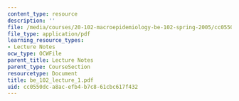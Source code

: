 ```yaml
---
content_type: resource
description: ''
file: /media/courses/20-102-macroepidemiology-be-102-spring-2005/cc0550dca8acefb4b7c861cbc617f432_be_102_lecture_1.pdf
file_type: application/pdf
learning_resource_types:
- Lecture Notes
ocw_type: OCWFile
parent_title: Lecture Notes
parent_type: CourseSection
resourcetype: Document
title: be_102_lecture_1.pdf
uid: cc0550dc-a8ac-efb4-b7c8-61cbc617f432
---
```

